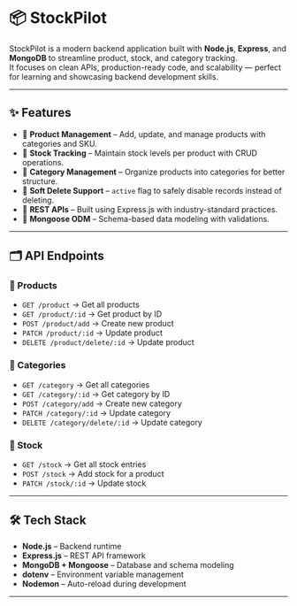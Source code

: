 # 📦 StockPilot

StockPilot is a modern backend application built with **Node.js**, **Express**, and **MongoDB** to streamline product, stock, and category tracking.  
It focuses on clean APIs, production-ready code, and scalability — perfect for learning and showcasing backend development skills.

---

## ✨ Features

- 🔹 **Product Management** – Add, update, and manage products with categories and SKU.
- 🔹 **Stock Tracking** – Maintain stock levels per product with CRUD operations.
- 🔹 **Category Management** – Organize products into categories for better structure.
- 🔹 **Soft Delete Support** – `active` flag to safely disable records instead of deleting.
- 🔹 **REST APIs** – Built using Express.js with industry-standard practices.
- 🔹 **Mongoose ODM** – Schema-based data modeling with validations.

---

## 🗂️ API Endpoints

### 📌 Products

- `GET /product` → Get all products
- `GET /product/:id` → Get product by ID
- `POST /product/add` → Create new product
- `PATCH /product/:id` → Update product
- `DELETE /product/delete/:id` → Update product

### 📌 Categories

- `GET /category` → Get all categories
- `GET /category/:id` → Get category by ID
- `POST /category/add` → Create new category
- `PATCH /category/:id` → Update category
- `DELETE /category/delete/:id` → Update category

### 📌 Stock

- `GET /stock` → Get all stock entries
- `POST /stock` → Add stock for a product
- `PATCH /stock/:id` → Update stock

---

## 🛠️ Tech Stack

- **Node.js** – Backend runtime
- **Express.js** – REST API framework
- **MongoDB + Mongoose** – Database and schema modeling
- **dotenv** – Environment variable management
- **Nodemon** – Auto-reload during development

---
